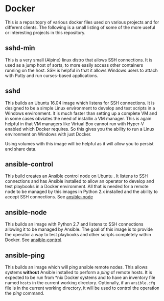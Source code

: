 # Docker
This is a repositopry of various docker files used on various projects and for different clients. The following is a small listing of some of the more useful or interesting projects in this repository.

## sshd-min
This is a very small (Alpine) linux distro that allows SSH connections. It is used as a jump host of sorts, to more easily access other containers running on the host. SSH is helpful in that it allows Windows users to attach with Putty and run curses-based applications.

## sshd
This builds an Ubuntu 16.04 image which listens for SSH connections. It is designed to be a simple Linux environment to develop and test scripts in a Windows environment. It is much faster than setting up a complete VM and in some cases obviates the need of installin a VM manager. This is again helpful in that VM managers like Virtual Box cannot run with Hyper-V enabled which Docker requires. So this gives you the ability to run a Linux environment on Windows with just Docker.

Using volumes with this image will be helpful as it will allow you to persist and share data.

## ansible-control
This build creates an Ansible control node on Ubuntu . It listens to SSH connections and has Ansible installed to allow an operator to develop and test playbooks in a Docker environment. All that is needed for a remote node to be managed by this images in Python 2.x installed and the ability to accept SSH connections. See [ansible-node](#ansible-node)

## ansible-node
This builds an image with Python 2.7 and listens to SSH connections allowing it to be managed by Ansible. The goal of this image is to provide the operator a way to test playbooks and other scripts completely within Docker. See [ansible-control](#ansible-control).

## ansible-ping
This builds an image which will ping ansible remote nodes. This allows systems **without** Ansible installed to perform a *ping* of remote hosts. It is expected to be run from *nix Docker systems and to have an inventory file named `hosts` in the current working directory. Optionally, if an `ansible.cfg` file is in the current working directory, it will be used to control the operation the *ping* command.
